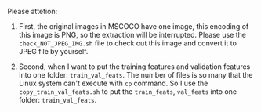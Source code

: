 Please attetion:

1. First, the original images in MSCOCO have one image, this encoding of this image is PNG, so the extraction will be interrupted. 
   Please use the `check_NOT_JPEG_IMG.sh` file to check out this image and convert it to JPEG file by yourself.

2. Second, when I want to put the training features and validation features into one folder: `train_val_feats`. 
   The number of files is so many that the Linux system can't execute with `cp` command.
   So I use the `copy_train_val_feats.sh` to put the `train_feats`, `val_feats` into one folder: `train_val_feats`.
   
